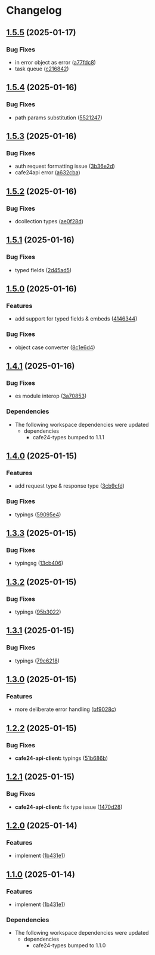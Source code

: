 # Changelog

## [1.5.5](https://github.com/01Joseph-Hwang10/cafe24.js/compare/cafe24-api-client-v1.5.4...cafe24-api-client-v1.5.5) (2025-01-17)


### Bug Fixes

* in error object as error ([a77fdc8](https://github.com/01Joseph-Hwang10/cafe24.js/commit/a77fdc89166ddc94e2b214bce23a606423ef00ed))
* task queue ([c216842](https://github.com/01Joseph-Hwang10/cafe24.js/commit/c216842457611eece1f578e61407bfa04d1cedc4))

## [1.5.4](https://github.com/01Joseph-Hwang10/cafe24.js/compare/cafe24-api-client-v1.5.3...cafe24-api-client-v1.5.4) (2025-01-16)


### Bug Fixes

* path params substitution ([5521247](https://github.com/01Joseph-Hwang10/cafe24.js/commit/55212470ccc695066f0b67873802e8b0710e5e9c))

## [1.5.3](https://github.com/01Joseph-Hwang10/cafe24.js/compare/cafe24-api-client-v1.5.2...cafe24-api-client-v1.5.3) (2025-01-16)


### Bug Fixes

* auth request formatting issue ([3b36e2d](https://github.com/01Joseph-Hwang10/cafe24.js/commit/3b36e2de7c4d22c1564facba67f28597afc1eb4f))
* cafe24api error ([a632cba](https://github.com/01Joseph-Hwang10/cafe24.js/commit/a632cba7d3cc1d6279b7459d1d8211246635d715))

## [1.5.2](https://github.com/01Joseph-Hwang10/cafe24.js/compare/cafe24-api-client-v1.5.1...cafe24-api-client-v1.5.2) (2025-01-16)


### Bug Fixes

* dcollection types ([ae0f28d](https://github.com/01Joseph-Hwang10/cafe24.js/commit/ae0f28d6af9f85d8fa0ecd211d1741d55d1bad64))

## [1.5.1](https://github.com/01Joseph-Hwang10/cafe24.js/compare/cafe24-api-client-v1.5.0...cafe24-api-client-v1.5.1) (2025-01-16)


### Bug Fixes

* typed fields ([2d45ad5](https://github.com/01Joseph-Hwang10/cafe24.js/commit/2d45ad52d60ee39344e96c4b509ea29e91ac8fd1))

## [1.5.0](https://github.com/01Joseph-Hwang10/cafe24.js/compare/cafe24-api-client-v1.4.1...cafe24-api-client-v1.5.0) (2025-01-16)


### Features

* add support for typed fields & embeds ([4146344](https://github.com/01Joseph-Hwang10/cafe24.js/commit/41463443b0c85a3c0bbdaf4329b1bdc01c6940c3))


### Bug Fixes

* object case converter ([8c1e6d4](https://github.com/01Joseph-Hwang10/cafe24.js/commit/8c1e6d4ad7359504b17cedb46dba354e64338f65))

## [1.4.1](https://github.com/01Joseph-Hwang10/cafe24.js/compare/cafe24-api-client-v1.4.0...cafe24-api-client-v1.4.1) (2025-01-16)


### Bug Fixes

* es module interop ([3a70853](https://github.com/01Joseph-Hwang10/cafe24.js/commit/3a70853ea338dcbb0a48b3fc03173c282b278c39))


### Dependencies

* The following workspace dependencies were updated
  * dependencies
    * cafe24-types bumped to 1.1.1

## [1.4.0](https://github.com/01Joseph-Hwang10/cafe24.js/compare/cafe24-api-client-v1.3.3...cafe24-api-client-v1.4.0) (2025-01-15)


### Features

* add request type & response type ([3cb9cfd](https://github.com/01Joseph-Hwang10/cafe24.js/commit/3cb9cfd3e42f49bea2a8a6cd41b521dada99a280))


### Bug Fixes

* typings ([59095e4](https://github.com/01Joseph-Hwang10/cafe24.js/commit/59095e43a9c7c02cb5e2aab90fcd4d9870ac97b0))

## [1.3.3](https://github.com/01Joseph-Hwang10/cafe24.js/compare/cafe24-api-client-v1.3.2...cafe24-api-client-v1.3.3) (2025-01-15)


### Bug Fixes

* typingsg ([13cb406](https://github.com/01Joseph-Hwang10/cafe24.js/commit/13cb40684a4e10ea27324b69e76cc57dfbfa131c))

## [1.3.2](https://github.com/01Joseph-Hwang10/cafe24.js/compare/cafe24-api-client-v1.3.1...cafe24-api-client-v1.3.2) (2025-01-15)


### Bug Fixes

* typings ([95b3022](https://github.com/01Joseph-Hwang10/cafe24.js/commit/95b302244ef8f378392640967b75754ad886527a))

## [1.3.1](https://github.com/01Joseph-Hwang10/cafe24.js/compare/cafe24-api-client-v1.3.0...cafe24-api-client-v1.3.1) (2025-01-15)


### Bug Fixes

* typings ([79c6218](https://github.com/01Joseph-Hwang10/cafe24.js/commit/79c621855b6778e80a122d2fdc9b448fc9a10dc4))

## [1.3.0](https://github.com/01Joseph-Hwang10/cafe24.js/compare/cafe24-api-client-v1.2.2...cafe24-api-client-v1.3.0) (2025-01-15)


### Features

* more deliberate error handling ([bf9028c](https://github.com/01Joseph-Hwang10/cafe24.js/commit/bf9028c87fa2d07c72ada6d11275e8718fff434a))

## [1.2.2](https://github.com/01Joseph-Hwang10/cafe24.js/compare/cafe24-api-client-v1.2.1...cafe24-api-client-v1.2.2) (2025-01-15)


### Bug Fixes

* **cafe24-api-client:** typings ([51b686b](https://github.com/01Joseph-Hwang10/cafe24.js/commit/51b686ba85ebfe55b5b4ae400e0d835506acbdb7))

## [1.2.1](https://github.com/01Joseph-Hwang10/cafe24.js/compare/cafe24-api-client-v1.2.0...cafe24-api-client-v1.2.1) (2025-01-15)


### Bug Fixes

* **cafe24-api-client:** fix type issue ([1470d28](https://github.com/01Joseph-Hwang10/cafe24.js/commit/1470d28d15efeb6eccf1ecefae9ce1dcb69d3684))

## [1.2.0](https://github.com/01Joseph-Hwang10/cafe24.js/compare/cafe24-api-client-v1.1.0...cafe24-api-client-v1.2.0) (2025-01-14)


### Features

* implement ([1b431e1](https://github.com/01Joseph-Hwang10/cafe24.js/commit/1b431e1865c41e426dd2e8c0911fbe043785e0a1))

## [1.1.0](https://github.com/01Joseph-Hwang10/cafe24.js/compare/cafe24api-client-v1.0.0...cafe24api-client-v1.1.0) (2025-01-14)


### Features

* implement ([1b431e1](https://github.com/01Joseph-Hwang10/cafe24.js/commit/1b431e1865c41e426dd2e8c0911fbe043785e0a1))


### Dependencies

* The following workspace dependencies were updated
  * dependencies
    * cafe24-types bumped to 1.1.0
